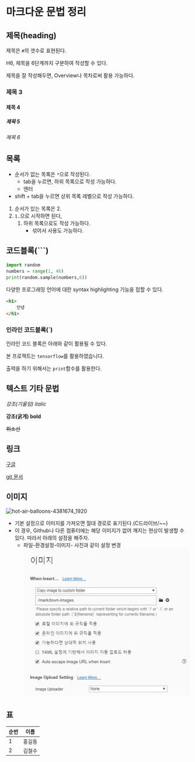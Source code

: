 # 마크다운 문법 정리

## 제목(heading)

제목은 `#`의 갯수로 표현된다. 

H6, 제목을 6단계까지 구분하여 작성할 수 있다.

제목을 잘 작성해두면, Overview나 목차로써 활용 가능하다.

### 제목 3

#### 제목 4

##### 제목 5

###### 제목 6



## 목록

* 순서가 없는 목록은 `*`으로 작성된다.
  * tab을 누르면, 하위 목록으로 작성 가능하다.
  * 엔터
* shift + tab을 누르면 상위 목록 레벨으로 작성 가능하다.

1. 순서가 있는 목록은 2.
2. `1.`으로 시작하면 된다,
   1. 하위 목록으로도 작성 가능하다.
      * 섞어서 사용도 가능하다.

## 코드블록(```)

```python
import random
numbers = range(1, 46)
print(random.sample(numbers,6))
```

다양한 프로그래밍 언어에 대한 syntax highlighting 기능을 접할 수 있다.

```html
<h1>
    안녕
</h1>
```

### 인라인 코드블록(`)

인라인 코드 블록은 아래와 같이 활용될 수 있다.

본 프로젝트는 `tensorflow`를 활용하였습니다.

출력을 하기 위해서는 `print`함수를 활용한다.

## 텍스트 기타 문법

*강조(기울임) italic*

**강조(굵게) bold**

~~취소선~~

## 링크

[구글](https://google.co.kr)

[git 문서](./git.md)

## 이미지

![hot-air-balloons-4381674_1920](C:\Users\student\Desktop\hot-air-balloons-4381674_1920.jpg)

* 기본 설정으로 이미지를 가져오면 절대 경로로 표기된다.(C드라이브/~~)
* 이 경우, Github나 다른 컴퓨터에는 해당 이미지가 없어 깨지는 현상이 발생할 수 있다. 따라서 아래의 설정을 해주자.
  * 파일-환경설정-이미지- 사진과 같이 설정 변경![캡처](markdown-images/%EC%BA%A1%EC%B2%98.PNG)

## 표

| 순번 | 이름   |
| ---- | ------ |
| 1    | 홍길동 |
| 2    | 김철수 |

